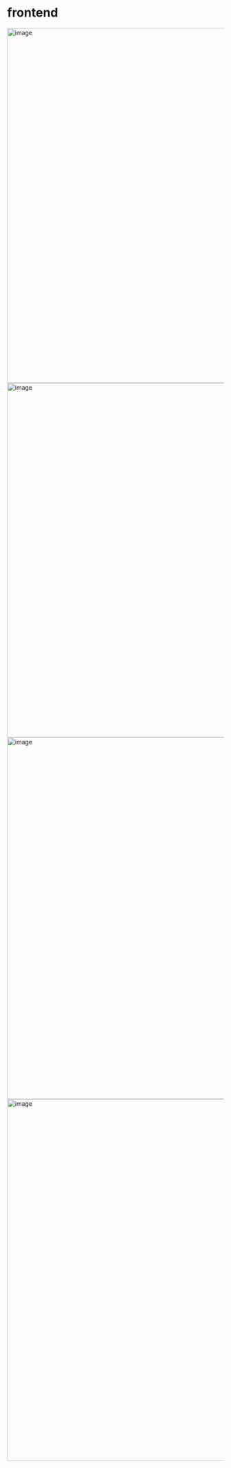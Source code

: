 # frontend

<img width="823" alt="image" src="https://github.com/Discussability/frontend/assets/43125640/7b544450-7c64-40f2-a0f3-55e1493ad743">
<img width="822" alt="image" src="https://github.com/Discussability/frontend/assets/43125640/a103a444-580e-4fc2-84cb-7b419531dea9">
<img width="839" alt="image" src="https://github.com/Discussability/frontend/assets/43125640/6150985e-2f51-4772-9a72-b0c6171f928e">
<img width="839" alt="image" src="https://github.com/Discussability/frontend/assets/43125640/a3ec6724-3066-4fbb-9a24-577ea8e2bb46">
